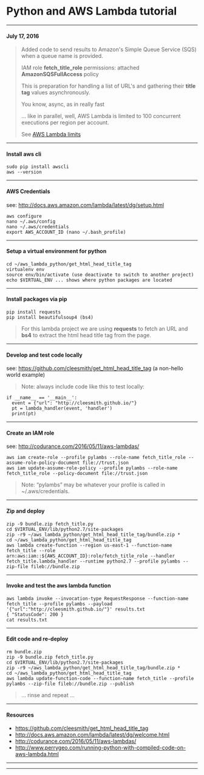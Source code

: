 # Python and AWS Lambda tutorial

***
#### July 17, 2016
> Added code to send results to Amazon's Simple Queue Service (SQS) when a queue name is provided.
>
> IAM role **fetch_title_role** permissions: attached **AmazonSQSFullAccess** policy
>
> This is preparation for handling a list of URL's and gathering their **title tag** values asynchronously.
>
> You know, async, as in really fast
>
> ... like in parallel, well, AWS Lambda is limited to 100 concurrent executions per region per account.
>
> See [AWS Lambda limits](http://docs.aws.amazon.com/lambda/latest/dg/limits.html)

***
#### Install aws cli
```
sudo pip install awscli
aws --version
```

***
#### AWS Credentials
see: http://docs.aws.amazon.com/lambda/latest/dg/setup.html
```
aws configure
nano ~/.aws/config
nano ~/.aws/credentials
export AWS_ACCOUNT_ID (nano ~/.bash_profile)
```

***
#### Setup a virtual environment for python
```
cd ~/aws_lambda_python/get_html_head_title_tag
virtualenv env
source env/bin/activate (use deactivate to switch to another project)
echo $VIRTUAL_ENV ... shows where python packages are located
```

***
#### Install packages via pip
```
pip install requests
pip install beautifulsoup4 (bs4)
```
> For this lambda project we are using **requests** to fetch an URL and **bs4** to extract the html head title tag from the page.

***
#### Develop and test code locally
see: https://github.com/cleesmith/get_html_head_title_tag (a non-hello world example)

> Note: always include code like this to test locally:

```
if __name__ == '__main__':
  event = {"url": "http://cleesmith.github.io/"}
  pt = lambda_handler(event, 'handler')
  print(pt)
```

***
#### Create an IAM role
see: http://codurance.com/2016/05/11/aws-lambdas/
```
aws iam create-role --profile pylambs --role-name fetch_title_role --assume-role-policy-document file://trust.json
aws iam update-assume-role-policy --profile pylambs --role-name fetch_title_role --policy-document file://trust.json
```
> Note: “pylambs” may be whatever your profile is called in ~/.aws/credentials.

***
#### Zip and deploy
```
zip -9 bundle.zip fetch_title.py
cd $VIRTUAL_ENV/lib/python2.7/site-packages
zip -r9 ~/aws_lambda_python/get_html_head_title_tag/bundle.zip *
cd ~/aws_lambda_python/get_html_head_title_tag
aws lambda create-function --region us-east-1 --function-name fetch_title --role arn:aws:iam::${AWS_ACCOUNT_ID}:role/fetch_title_role --handler fetch_title.lambda_handler --runtime python2.7 --profile pylambs --zip-file fileb://bundle.zip
```

***
#### Invoke and test the aws lambda function
```
aws lambda invoke --invocation-type RequestResponse --function-name fetch_title --profile pylambs --payload '{"url":"http://cleesmith.github.io/"}' results.txt
{ "StatusCode": 200 }
cat results.txt
```

***
#### Edit code and re-deploy
```
rm bundle.zip
zip -9 bundle.zip fetch_title.py
cd $VIRTUAL_ENV/lib/python2.7/site-packages
zip -r9 ~/aws_lambda_python/get_html_head_title_tag/bundle.zip *
cd ~/aws_lambda_python/get_html_head_title_tag
aws lambda update-function-code --function-name fetch_title --profile pylambs --zip-file fileb://bundle.zip --publish
```
> … rinse and repeat ...

***
#### Resources
* https://github.com/cleesmith/get_html_head_title_tag
* http://docs.aws.amazon.com/lambda/latest/dg/welcome.html
* http://codurance.com/2016/05/11/aws-lambdas/
* http://www.perrygeo.com/running-python-with-compiled-code-on-aws-lambda.html

***
***
